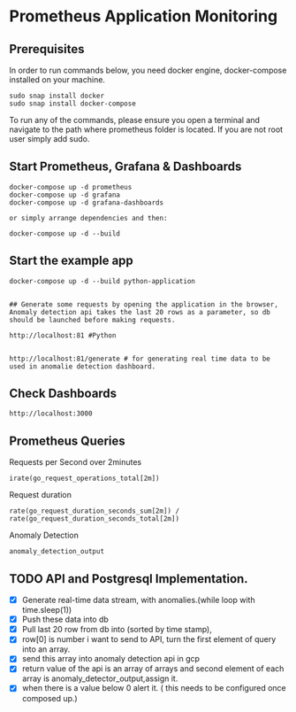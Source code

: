 # Prometheus Application Monitoring

## Prerequisites
In order to run commands below, you need docker engine, docker-compose installed on your machine.

```
sudo snap install docker
sudo snap install docker-compose

```


To run any of the commands, please ensure you open a terminal and navigate to the path where prometheus folder is located. If you are not root user simply add sudo.

## Start Prometheus, Grafana & Dashboards

```
docker-compose up -d prometheus
docker-compose up -d grafana
docker-compose up -d grafana-dashboards

or simply arrange dependencies and then:

docker-compose up -d --build
```

## Start the example app


```
docker-compose up -d --build python-application


## Generate some requests by opening the application in the browser, Anomaly detection api takes the last 20 rows as a parameter, so db should be launched before making requests.

http://localhost:81 #Python


http://localhost:81/generate # for generating real time data to be used in anomalie detection dashboard.

```
## Check Dashboards
```
http://localhost:3000

```
## Prometheus Queries

Requests per Second over 2minutes
```
irate(go_request_operations_total[2m])
```
Request duration
```
rate(go_request_duration_seconds_sum[2m]) / rate(go_request_duration_seconds_total[2m])
```

Anomaly Detection

```
anomaly_detection_output
```


## TODO API and Postgresql Implementation.

- [x] Generate real-time data stream, with anomalies.(while loop with time.sleep(1))
- [x] Push these data into db
- [x] Pull last 20 row from db into (sorted by time stamp),
- [x] row[0] is number i want to send to API, turn the first element of query into an array.
- [x] send this array into anomaly detection api in gcp
- [x] return value of the api is an array of arrays and second element of each array is anomaly_detector_output,assign it.
- [x] when there is a value below 0 alert it. ( this needs to be configured once composed up.)
